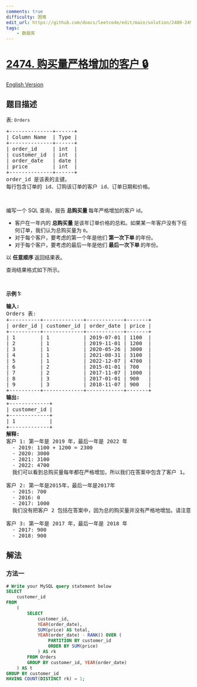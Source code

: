 ```yaml
---
comments: true
difficulty: 困难
edit_url: https://github.com/doocs/leetcode/edit/main/solution/2400-2499/2474.Customers%20With%20Strictly%20Increasing%20Purchases/README.md
tags:
    - 数据库
---
```


# [2474. 购买量严格增加的客户 🔒](https://leetcode.cn/problems/customers-with-strictly-increasing-purchases)

[English Version](/solution/2400-2499/2474.Customers%20With%20Strictly%20Increasing%20Purchases/README_EN.md)

## 题目描述

<!-- 这里写题目描述 -->

<p>表: <code>Orders</code></p>

<pre>
+--------------+------+
| Column Name  | Type |
+--------------+------+
| order_id     | int  |
| customer_id  | int  |
| order_date   | date |
| price        | int  |
+--------------+------+
order_id 是该表的主键。
每行包含订单的 id、订购该订单的客户 id、订单日期和价格。
</pre>

<p>&nbsp;</p>

<p>编写一个 SQL 查询，报告&nbsp;<strong>总购买量&nbsp;</strong>每年严格增加的客户 id。</p>

<ul>
	<li>客户在一年内的&nbsp;<strong>总购买量&nbsp;</strong>是该年订单价格的总和。如果某一年客户没有下任何订单，我们认为总购买量为 <code>0</code>。</li>
	<li>对于每个客户，要考虑的第一个年是他们&nbsp;<strong>第一次下单&nbsp;</strong>的年份。</li>
	<li>对于每个客户，要考虑的最后一年是他们&nbsp;<strong>最后一次下单&nbsp;</strong>的年份。</li>
</ul>

<p>以&nbsp;<strong>任意顺序&nbsp;</strong>返回结果表。</p>

<p>查询结果格式如下所示。</p>

<p>&nbsp;</p>

<p><strong>示例 1:</strong></p>

<pre>
<strong>输入:</strong> 
Orders 表:
+----------+-------------+------------+-------+
| order_id | customer_id | order_date | price |
+----------+-------------+------------+-------+
| 1        | 1           | 2019-07-01 | 1100  |
| 2        | 1           | 2019-11-01 | 1200  |
| 3        | 1           | 2020-05-26 | 3000  |
| 4        | 1           | 2021-08-31 | 3100  |
| 5        | 1           | 2022-12-07 | 4700  |
| 6        | 2           | 2015-01-01 | 700   |
| 7        | 2           | 2017-11-07 | 1000  |
| 8        | 3           | 2017-01-01 | 900   |
| 9        | 3           | 2018-11-07 | 900   |
+----------+-------------+------------+-------+
<strong>输出:</strong> 
+-------------+
| customer_id |
+-------------+
| 1           |
+-------------+
<strong>解释:</strong> 
客户 1: 第一年是 2019 年，最后一年是 2022 年
  - 2019: 1100 + 1200 = 2300
  - 2020: 3000
  - 2021: 3100
  - 2022: 4700
  我们可以看到总购买量每年都在严格增加，所以我们在答案中包含了客户 1。

客户 2: 第一年是2015年，最后一年是2017年
  - 2015: 700
  - 2016: 0
  - 2017: 1000
  我们没有把客户 2 包括在答案中，因为总的购买量并没有严格地增加。请注意，客户 2 在 2016 年没有购买任何物品。

客户 3: 第一年是 2017 年，最后一年是 2018 年
  - 2017: 900
  - 2018: 900</pre>

## 解法

### 方法一

<!-- tabs:start -->

```sql
# Write your MySQL query statement below
SELECT
    customer_id
FROM
    (
        SELECT
            customer_id,
            YEAR(order_date),
            SUM(price) AS total,
            YEAR(order_date) - RANK() OVER (
                PARTITION BY customer_id
                ORDER BY SUM(price)
            ) AS rk
        FROM Orders
        GROUP BY customer_id, YEAR(order_date)
    ) AS t
GROUP BY customer_id
HAVING COUNT(DISTINCT rk) = 1;
```

<!-- tabs:end -->

<!-- end -->
